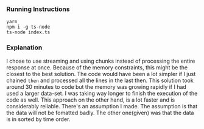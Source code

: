 ### Running Instructions
```
yarn
npm i -g ts-node
ts-node index.ts
```

### Explanation
I chose to use streaming and using chunks instead of processing the entire response at once. Because of the memory constraints, this might be the closest to the best solution. The code would have been a lot simpler if I just chained `then` and processed all the lines in the last then. This solution took around 30 minutes to code but the memory was growing rapidly if I had used a larger data-set. I was taking way longer to finish the execution of the code as well.
This approach on the other hand, is a lot faster and is considerably reliable. There's an assumption I made. The assumption is that the data will not be fomatted badly. The other one(given) was that the data is in sorted by time order.